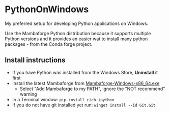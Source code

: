# PythonOnWindows

My preferred setup for developing Python applications on Windows.

Use the Mambaforge Python distribution because it supports multiple Python versions and it provides an easier wat to install many python packages - from the Conda forge project.

## Install instructions

- If you have Python was installed from the Windows Store, **Uninstall** it first
- Install the latest Mambaforge from [Mambaforge-Windows-x86_64.exe](https://github.com/conda-forge/miniforge/releases/latest/download/Mambaforge-Windows-x86_64.exe)
    - Select "Add Mambaforge to my PATH", ignore the "NOT recommend" warning
- In a Terminal window: ```pip install rich ipython```
- If you do not have git installed yet run: ```winget install --id Git.Git```
